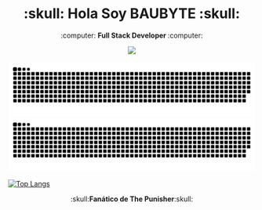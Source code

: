 <h1 align="center"><b>:skull: Hola Soy BAUBYTE :skull:</b></h1>
<p align="center">:computer: <b>Full Stack Developer </b> :computer:</p>

<p align="center"><img src="https://github-readme-stats-lovat-three-67.vercel.app/api?username=baubyte&&show_icons=true&title_color=00fa9a&icon_color=00c87b&text_color=00fa9a&bg_color=191919"></p>

![github contribution grid snake animation](https://raw.githubusercontent.com/baubyte/baubyte/output/only-svg/github-contribution-grid-snake-dark.svg#gh-dark-mode-only)![github contribution grid snake animation](https://raw.githubusercontent.com/baubyte/baubyte/output/only-svg/github-contribution-grid-snake.svg#gh-light-mode-only)

[![Top Langs](https://github-readme-stats-lovat-three-67.vercel.app/api/top-langs/?username=baubyte&bg_color=000000&text_color=FFFFFF&title_color=159E4A&langs_count=10&card_width=1000&layout=compact)](https://github.com/baubyte/github-readme-stats)

<p align="center">:skull:<b>Fanático de The Punisher</b>:skull: </p>

